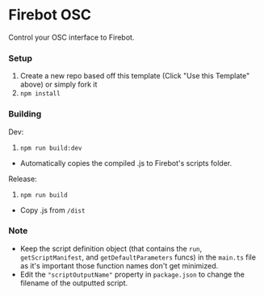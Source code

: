 # Firebot OSC

Control your OSC interface to Firebot.

### Setup
1. Create a new repo based off this template (Click "Use this Template" above) or simply fork it
2. `npm install`

### Building
Dev:
1. `npm run build:dev`
- Automatically copies the compiled .js to Firebot's scripts folder.

Release:
1. `npm run build`
- Copy .js from `/dist`

### Note
- Keep the script definition object (that contains the `run`, `getScriptManifest`, and `getDefaultParameters` funcs) in the `main.ts` file as it's important those function names don't get minimized.
- Edit the `"scriptOutputName"` property in `package.json` to change the filename of the outputted script.
